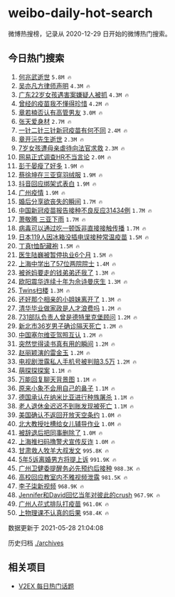 # weibo-daily-hot-search

微博热搜榜，记录从 2020-12-29 日开始的微博热门搜索。

## 今日热门搜索

<!-- BEGIN -->

1. [何兆武逝世](https://s.weibo.com/weibo?q=%23%E4%BD%95%E5%85%86%E6%AD%A6%E9%80%9D%E4%B8%96%23&Refer=top) `5.8M 🔥`
1. [吴亦凡方律师声明](https://s.weibo.com/weibo?q=%23%E5%90%B4%E4%BA%A6%E5%87%A1%E6%96%B9%E5%BE%8B%E5%B8%88%E5%A3%B0%E6%98%8E%23&Refer=top) `4.3M 🔥`
1. [广东22岁女孩遇害案嫌疑人被抓](https://s.weibo.com/weibo?q=%23%E5%B9%BF%E4%B8%9C22%E5%B2%81%E5%A5%B3%E5%AD%A9%E9%81%87%E5%AE%B3%E6%A1%88%E5%AB%8C%E7%96%91%E4%BA%BA%E8%A2%AB%E6%8A%93%23&Refer=top) `4.3M 🔥`
1. [曾经的疫苗我不懂得珍惜](https://s.weibo.com/weibo?q=%23%E6%9B%BE%E7%BB%8F%E7%9A%84%E7%96%AB%E8%8B%97%E6%88%91%E4%B8%8D%E6%87%82%E5%BE%97%E7%8F%8D%E6%83%9C%23&Refer=top) `4.2M 🔥`
1. [章若楠否认有高管男友](https://s.weibo.com/weibo?q=%23%E7%AB%A0%E8%8B%A5%E6%A5%A0%E5%90%A6%E8%AE%A4%E6%9C%89%E9%AB%98%E7%AE%A1%E7%94%B7%E5%8F%8B%23&Refer=top) `3.0M 🔥`
1. [张天爱身材](https://s.weibo.com/weibo?q=%23%E5%BC%A0%E5%A4%A9%E7%88%B1%E8%BA%AB%E6%9D%90%23&Refer=top) `2.7M 🔥`
1. [一针二针三针新冠疫苗有何不同](https://s.weibo.com/weibo?q=%23%E4%B8%80%E9%92%88%E4%BA%8C%E9%92%88%E4%B8%89%E9%92%88%E6%96%B0%E5%86%A0%E7%96%AB%E8%8B%97%E6%9C%89%E4%BD%95%E4%B8%8D%E5%90%8C%23&Refer=top) `2.4M 🔥`
1. [章开沅先生逝世](https://s.weibo.com/weibo?q=%23%E7%AB%A0%E5%BC%80%E6%B2%85%E5%85%88%E7%94%9F%E9%80%9D%E4%B8%96%23&Refer=top) `2.3M 🔥`
1. [7岁女孩遭母亲虐待向法官求救](https://s.weibo.com/weibo?q=%237%E5%B2%81%E5%A5%B3%E5%AD%A9%E9%81%AD%E6%AF%8D%E4%BA%B2%E8%99%90%E5%BE%85%E5%90%91%E6%B3%95%E5%AE%98%E6%B1%82%E6%95%91%23&Refer=top) `2.3M 🔥`
1. [网易正式调查HR不当言论](https://s.weibo.com/weibo?q=%23%E7%BD%91%E6%98%93%E6%AD%A3%E5%BC%8F%E8%B0%83%E6%9F%A5HR%E4%B8%8D%E5%BD%93%E8%A8%80%E8%AE%BA%23&Refer=top) `2.0M 🔥`
1. [彭于晏瘦了好多](https://s.weibo.com/weibo?q=%23%E5%BD%AD%E4%BA%8E%E6%99%8F%E7%98%A6%E4%BA%86%E5%A5%BD%E5%A4%9A%23&Refer=top) `1.9M 🔥`
1. [蔡徐坤在三亚穿羽绒服](https://s.weibo.com/weibo?q=%23%E8%94%A1%E5%BE%90%E5%9D%A4%E5%9C%A8%E4%B8%89%E4%BA%9A%E7%A9%BF%E7%BE%BD%E7%BB%92%E6%9C%8D%23&Refer=top) `1.9M 🔥`
1. [抖音回应绑架式表白](https://s.weibo.com/weibo?q=%23%E6%8A%96%E9%9F%B3%E5%9B%9E%E5%BA%94%E7%BB%91%E6%9E%B6%E5%BC%8F%E8%A1%A8%E7%99%BD%23&Refer=top) `1.9M 🔥`
1. [广州疫情](https://s.weibo.com/weibo?q=%E5%B9%BF%E5%B7%9E%E7%96%AB%E6%83%85&Refer=top) `1.9M 🔥`
1. [婚后分享欲丧失的瞬间](https://s.weibo.com/weibo?q=%23%E5%A9%9A%E5%90%8E%E5%88%86%E4%BA%AB%E6%AC%B2%E4%B8%A7%E5%A4%B1%E7%9A%84%E7%9E%AC%E9%97%B4%23&Refer=top) `1.7M 🔥`
1. [中国新冠疫苗报告接种不良反应31434例](https://s.weibo.com/weibo?q=%23%E4%B8%AD%E5%9B%BD%E6%96%B0%E5%86%A0%E7%96%AB%E8%8B%97%E6%8A%A5%E5%91%8A%E6%8E%A5%E7%A7%8D%E4%B8%8D%E8%89%AF%E5%8F%8D%E5%BA%9431434%E4%BE%8B%23&Refer=top) `1.7M 🔥`
1. [萧敬腾 三亚下雨](https://s.weibo.com/weibo?q=%23%E8%90%A7%E6%95%AC%E8%85%BE%20%E4%B8%89%E4%BA%9A%E4%B8%8B%E9%9B%A8%23&Refer=top) `1.7M 🔥`
1. [病毒可以通过吃一顿饭非直接接触传播](https://s.weibo.com/weibo?q=%23%E7%97%85%E6%AF%92%E5%8F%AF%E4%BB%A5%E9%80%9A%E8%BF%87%E5%90%83%E4%B8%80%E9%A1%BF%E9%A5%AD%E9%9D%9E%E7%9B%B4%E6%8E%A5%E6%8E%A5%E8%A7%A6%E4%BC%A0%E6%92%AD%23&Refer=top) `1.7M 🔥`
1. [日本119人因冰箱没插电误接种常温疫苗](https://s.weibo.com/weibo?q=%23%E6%97%A5%E6%9C%AC119%E4%BA%BA%E5%9B%A0%E5%86%B0%E7%AE%B1%E6%B2%A1%E6%8F%92%E7%94%B5%E8%AF%AF%E6%8E%A5%E7%A7%8D%E5%B8%B8%E6%B8%A9%E7%96%AB%E8%8B%97%23&Refer=top) `1.5M 🔥`
1. [丁真t恤配藏袍](https://s.weibo.com/weibo?q=%23%E4%B8%81%E7%9C%9Ft%E6%81%A4%E9%85%8D%E8%97%8F%E8%A2%8D%23&Refer=top) `1.5M 🔥`
1. [医生陆巍被暂停执业6个月](https://s.weibo.com/weibo?q=%23%E5%8C%BB%E7%94%9F%E9%99%86%E5%B7%8D%E8%A2%AB%E6%9A%82%E5%81%9C%E6%89%A7%E4%B8%9A6%E4%B8%AA%E6%9C%88%23&Refer=top) `1.5M 🔥`
1. [上海中学出了57位两院院士](https://s.weibo.com/weibo?q=%23%E4%B8%8A%E6%B5%B7%E4%B8%AD%E5%AD%A6%E5%87%BA%E4%BA%8657%E4%BD%8D%E4%B8%A4%E9%99%A2%E9%99%A2%E5%A3%AB%23&Refer=top) `1.4M 🔥`
1. [被爸妈要走的钱弟弟还我了](https://s.weibo.com/weibo?q=%23%E8%A2%AB%E7%88%B8%E5%A6%88%E8%A6%81%E8%B5%B0%E7%9A%84%E9%92%B1%E5%BC%9F%E5%BC%9F%E8%BF%98%E6%88%91%E4%BA%86%23&Refer=top) `1.3M 🔥`
1. [欧阳震华连续十年为佘诗曼庆生](https://s.weibo.com/weibo?q=%23%E6%AC%A7%E9%98%B3%E9%9C%87%E5%8D%8E%E8%BF%9E%E7%BB%AD%E5%8D%81%E5%B9%B4%E4%B8%BA%E4%BD%98%E8%AF%97%E6%9B%BC%E5%BA%86%E7%94%9F%23&Refer=top) `1.3M 🔥`
1. [Twins扫楼](https://s.weibo.com/weibo?q=%23Twins%E6%89%AB%E6%A5%BC%23&Refer=top) `1.3M 🔥`
1. [还好那个相亲的小姐妹离开了](https://s.weibo.com/weibo?q=%E8%BF%98%E5%A5%BD%E9%82%A3%E4%B8%AA%E7%9B%B8%E4%BA%B2%E7%9A%84%E5%B0%8F%E5%A7%90%E5%A6%B9%E7%A6%BB%E5%BC%80%E4%BA%86&Refer=top) `1.3M 🔥`
1. [清华毕业做家政是人才浪费吗](https://s.weibo.com/weibo?q=%23%E6%B8%85%E5%8D%8E%E6%AF%95%E4%B8%9A%E5%81%9A%E5%AE%B6%E6%94%BF%E6%98%AF%E4%BA%BA%E6%89%8D%E6%B5%AA%E8%B4%B9%E5%90%97%23&Refer=top) `1.2M 🔥`
1. [731部队负责人曾是德特里克堡顾问](https://s.weibo.com/weibo?q=%23731%E9%83%A8%E9%98%9F%E8%B4%9F%E8%B4%A3%E4%BA%BA%E6%9B%BE%E6%98%AF%E5%BE%B7%E7%89%B9%E9%87%8C%E5%85%8B%E5%A0%A1%E9%A1%BE%E9%97%AE%23&Refer=top) `1.2M 🔥`
1. [新北市36岁男子确诊隔天死亡](https://s.weibo.com/weibo?q=%E6%96%B0%E5%8C%97%E5%B8%8236%E5%B2%81%E7%94%B7%E5%AD%90%E7%A1%AE%E8%AF%8A%E9%9A%94%E5%A4%A9%E6%AD%BB%E4%BA%A1&Refer=top) `1.2M 🔥`
1. [中国塞尔维亚驾照互认](https://s.weibo.com/weibo?q=%23%E4%B8%AD%E5%9B%BD%E5%A1%9E%E5%B0%94%E7%BB%B4%E4%BA%9A%E9%A9%BE%E7%85%A7%E4%BA%92%E8%AE%A4%23&Refer=top) `1.2M 🔥`
1. [突然觉得读书真有用的瞬间](https://s.weibo.com/weibo?q=%23%E7%AA%81%E7%84%B6%E8%A7%89%E5%BE%97%E8%AF%BB%E4%B9%A6%E7%9C%9F%E6%9C%89%E7%94%A8%E7%9A%84%E7%9E%AC%E9%97%B4%23&Refer=top) `1.2M 🔥`
1. [赵丽颖演的雷金玉](https://s.weibo.com/weibo?q=%23%E8%B5%B5%E4%B8%BD%E9%A2%96%E6%BC%94%E7%9A%84%E9%9B%B7%E9%87%91%E7%8E%89%23&Refer=top) `1.2M 🔥`
1. [电视剧泄露私人手机号被判赔3.5万](https://s.weibo.com/weibo?q=%23%E7%94%B5%E8%A7%86%E5%89%A7%E6%B3%84%E9%9C%B2%E7%A7%81%E4%BA%BA%E6%89%8B%E6%9C%BA%E5%8F%B7%E8%A2%AB%E5%88%A4%E8%B5%943.5%E4%B8%87%23&Refer=top) `1.2M 🔥`
1. [萌探探探案](https://s.weibo.com/weibo?q=%E8%90%8C%E6%8E%A2%E6%8E%A2%E6%8E%A2%E6%A1%88&Refer=top) `1.1M 🔥`
1. [万能回复聊天背景图](https://s.weibo.com/weibo?q=%23%E4%B8%87%E8%83%BD%E5%9B%9E%E5%A4%8D%E8%81%8A%E5%A4%A9%E8%83%8C%E6%99%AF%E5%9B%BE%23&Refer=top) `1.1M 🔥`
1. [原来小象不会用自己的鼻子](https://s.weibo.com/weibo?q=%23%E5%8E%9F%E6%9D%A5%E5%B0%8F%E8%B1%A1%E4%B8%8D%E4%BC%9A%E7%94%A8%E8%87%AA%E5%B7%B1%E7%9A%84%E9%BC%BB%E5%AD%90%23&Refer=top) `1.1M 🔥`
1. [德国承认在纳米比亚进行种族屠杀](https://s.weibo.com/weibo?q=%23%E5%BE%B7%E5%9B%BD%E6%89%BF%E8%AE%A4%E5%9C%A8%E7%BA%B3%E7%B1%B3%E6%AF%94%E4%BA%9A%E8%BF%9B%E8%A1%8C%E7%A7%8D%E6%97%8F%E5%B1%A0%E6%9D%80%23&Refer=top) `1.1M 🔥`
1. [老人退休金迟迟不到账发现被死亡](https://s.weibo.com/weibo?q=%23%E8%80%81%E4%BA%BA%E9%80%80%E4%BC%91%E9%87%91%E8%BF%9F%E8%BF%9F%E4%B8%8D%E5%88%B0%E8%B4%A6%E5%8F%91%E7%8E%B0%E8%A2%AB%E6%AD%BB%E4%BA%A1%23&Refer=top) `1.1M 🔥`
1. [美国确认不返回开放天空条约](https://s.weibo.com/weibo?q=%23%E7%BE%8E%E5%9B%BD%E7%A1%AE%E8%AE%A4%E4%B8%8D%E8%BF%94%E5%9B%9E%E5%BC%80%E6%94%BE%E5%A4%A9%E7%A9%BA%E6%9D%A1%E7%BA%A6%23&Refer=top) `1.0M 🔥`
1. [北大教授吐槽给女儿辅导作业](https://s.weibo.com/weibo?q=%23%E5%8C%97%E5%A4%A7%E6%95%99%E6%8E%88%E5%90%90%E6%A7%BD%E7%BB%99%E5%A5%B3%E5%84%BF%E8%BE%85%E5%AF%BC%E4%BD%9C%E4%B8%9A%23&Refer=top) `1.0M 🔥`
1. [被辞退后把同事删除了](https://s.weibo.com/weibo?q=%23%E8%A2%AB%E8%BE%9E%E9%80%80%E5%90%8E%E6%8A%8A%E5%90%8C%E4%BA%8B%E5%88%A0%E9%99%A4%E4%BA%86%23&Refer=top) `1.0M 🔥`
1. [上海推扫码撸警犬宣传反诈](https://s.weibo.com/weibo?q=%23%E4%B8%8A%E6%B5%B7%E6%8E%A8%E6%89%AB%E7%A0%81%E6%92%B8%E8%AD%A6%E7%8A%AC%E5%AE%A3%E4%BC%A0%E5%8F%8D%E8%AF%88%23&Refer=top) `1.0M 🔥`
1. [甘肃救人牧羊大叔发文](https://s.weibo.com/weibo?q=%23%E7%94%98%E8%82%83%E6%95%91%E4%BA%BA%E7%89%A7%E7%BE%8A%E5%A4%A7%E5%8F%94%E5%8F%91%E6%96%87%23&Refer=top) `995.8K 🔥`
1. [5年5诉离婚男方将提上诉](https://s.weibo.com/weibo?q=%235%E5%B9%B45%E8%AF%89%E7%A6%BB%E5%A9%9A%E7%94%B7%E6%96%B9%E5%B0%86%E6%8F%90%E4%B8%8A%E8%AF%89%23&Refer=top) `991.9K 🔥`
1. [广州卫健委提醒务必先预约后接种](https://s.weibo.com/weibo?q=%23%E5%B9%BF%E5%B7%9E%E5%8D%AB%E5%81%A5%E5%A7%94%E6%8F%90%E9%86%92%E5%8A%A1%E5%BF%85%E5%85%88%E9%A2%84%E7%BA%A6%E5%90%8E%E6%8E%A5%E7%A7%8D%23&Refer=top) `988.3K 🔥`
1. [高校回应教室内不雅视频泄露](https://s.weibo.com/weibo?q=%23%E9%AB%98%E6%A0%A1%E5%9B%9E%E5%BA%94%E6%95%99%E5%AE%A4%E5%86%85%E4%B8%8D%E9%9B%85%E8%A7%86%E9%A2%91%E6%B3%84%E9%9C%B2%23&Refer=top) `981.5K 🔥`
1. [李子柒新视频](https://s.weibo.com/weibo?q=%23%E6%9D%8E%E5%AD%90%E6%9F%92%E6%96%B0%E8%A7%86%E9%A2%91%23&Refer=top) `968.9K 🔥`
1. [Jennifer和David回忆当年对彼此的crush](https://s.weibo.com/weibo?q=%23Jennifer%E5%92%8CDavid%E5%9B%9E%E5%BF%86%E5%BD%93%E5%B9%B4%E5%AF%B9%E5%BD%BC%E6%AD%A4%E7%9A%84crush%23&Refer=top) `967.9K 🔥`
1. [广州人花式排队打疫苗](https://s.weibo.com/weibo?q=%23%E5%B9%BF%E5%B7%9E%E4%BA%BA%E8%8A%B1%E5%BC%8F%E6%8E%92%E9%98%9F%E6%89%93%E7%96%AB%E8%8B%97%23&Refer=top) `961.0K 🔥`
1. [上物理课不认真的后果](https://s.weibo.com/weibo?q=%23%E4%B8%8A%E7%89%A9%E7%90%86%E8%AF%BE%E4%B8%8D%E8%AE%A4%E7%9C%9F%E7%9A%84%E5%90%8E%E6%9E%9C%23&Refer=top) `958.4K 🔥`

数据更新于 2021-05-28 21:04:08

<!-- END -->

历史归档 [./archives](./archives)

## 相关项目

- [V2EX 每日热门话题](https://github.com/boojack/v2ex-daily-hot-topic)
